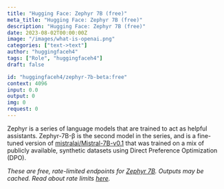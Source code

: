 ```yaml
---
title: "Hugging Face: Zephyr 7B (free)"
meta_title: "Hugging Face: Zephyr 7B (free)"
description: "Hugging Face: Zephyr 7B (free)"
date: 2023-08-02T00:00:00Z
image: "/images/what-is-openai.png"
categories: ["text->text"]
author: "huggingfaceh4"
tags: ["Role", "huggingfaceh4"]
draft: false

id: "huggingfaceh4/zephyr-7b-beta:free"
context: 4096
input: 0.0
output: 0
img: 0
request: 0
---
```


Zephyr is a series of language models that are trained to act as helpful assistants. Zephyr-7B-β is the second model in the series, and is a fine-tuned version of [mistralai/Mistral-7B-v0.1](/models/mistralai/mistral-7b-instruct-v0.1) that was trained on a mix of publicly available, synthetic datasets using Direct Preference Optimization (DPO).

_These are free, rate-limited endpoints for [Zephyr 7B](/models/huggingfaceh4/zephyr-7b-beta). Outputs may be cached. Read about rate limits [here](/docs/limits)._

